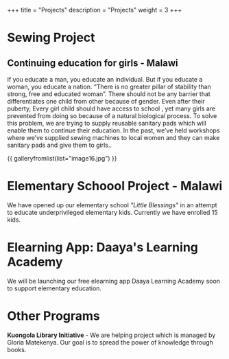 +++
title = "Projects"
description = "Projects"
weight = 3
+++


# Sewing Project
## Continuing education for girls - Malawi
If you educate a man, you educate an individual. But if you educate a woman, you educate a nation.
“There is no greater pillar of stability than strong, free and educated woman”. There should not be any
barrier that differentiates one child from other because of gender. Even after their puberty, Every girl
child should have access to school , yet many girls are prevented from doing so because of a natural
biological process. To solve this problem, we are trying to supply reusable sanitary pads which will
enable them to continue their education. In the past, we’ve held workshops where we’ve supplied
sewing machines to local women and they can make sanitary pads and give them to girls..

{{ galleryfromlist(list="image16.jpg") }}

# Elementary Schoool Project - Malawi
We have opened up our elementary school  *"Little Blessings"* in an attempt to educate underprivileged elementary kids. Currently we have enrolled 15 kids.

# Elearning App: Daaya's Learning Academy
We will be launching our free elearning app Daaya Learning Academy soon to support elementary education.


# Other Programs
<b>Kuongola Library Initiative</b> - We are helping project which is managed by Gloria Matekenya. Our goal is to spread the power of knowledge through books.



